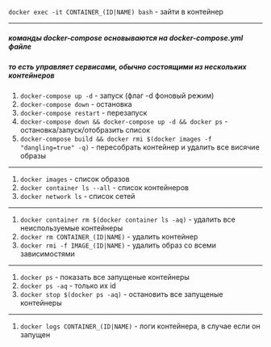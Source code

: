 `docker exec -it CONTAINER_(ID|NAME) bash` - зайти в контейнер

---

##### команды docker-compose основываются на docker-compose.yml файле
##### то есть управляет сервисами, обычно состоящими из нескольких контейнеров

1. `docker-compose up -d` - запуск (флаг -d фоновый режим)
1. `docker-compose down` - остановка
1. `docker-compose restart` - перезапуск
1. `docker-compose down && docker-compose up -d && docker ps` - остановка/запуск/отобразить список
1. `docker-compose build && docker rmi $(docker images -f "dangling=true" -q)` - пересобрать контейнер и удалить все висячие образы

---

1. `docker images` - список образов
1. `docker container ls --all` - список контейнеров
1. `docker network ls` - список сетей

---

1. `docker container rm $(docker container ls -aq)` - удалить все неиспользуемые контейнеры
1. `docker rm CONTAINER_(ID|NAME)` - удалить контейнер
1. `docker rmi -f IMAGE_(ID|NAME)` - удалить образ со всеми зависимостями

---

1. `docker ps` - показать все запущеные контейнеры
1. `docker ps -aq` - только их id
1. `docker stop $(docker ps -aq)` - остановить все запущеные контейнеры

---

1. `docker logs CONTAINER_(ID|NAME)` - логи контейнера, в случае если он запущен
